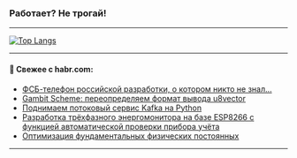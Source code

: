 ### Работает? Не трогай!

---
<!--
#### 🛠️ Technical stack:

![Java](https://img.shields.io/badge/Java-informational?logo=Oracle&style=flat&logoColor=white&color=FF4500)
![Kotlin](https://img.shields.io/badge/Kotlin-informational?logo=Kotlin&style=flat&logoColor=white&color=774D97)
![TS](https://img.shields.io/badge/TypeScript-informational?logo=typeScript&style=flat&logoColor=black&color=017acc)
![Python](https://img.shields.io/badge/Python-informational?logo=Python&style=flat&logoColor=black&color=ffdd54) <br>
![Spring](https://img.shields.io/badge/Spring-informational?logo=Spring&style=flat&logoColor=white&color=6DB33F) 
![SpringBoot](https://img.shields.io/badge/SpringBoot-informational?logo=SpringBoot&style=flat&logoColor=white&color=6DB33F)
![Nest](https://img.shields.io/badge/NestJS-informational?logo=NestJS&style=flat&logoColor=white&color=E0234E) 
![NodeJS](https://img.shields.io/badge/NodeJS-informational?logo=node.js&style=flat&logoColor=white&color=70A760)<br>
![PostgreSQL](https://img.shields.io/badge/PostgreSQL-informational?logo=PostgreSQL&style=flat&logoColor=white&color=DAA520)
![MongoDB](https://img.shields.io/badge/MongoDB-informational?logo=MongoDB&style=flat&logoColor=white&color=870000)
![Apache](https://img.shields.io/badge/Apache-informational?logo=apache&style=flat&logoColor=white&color=f74e28)

___ 
-->

<!--- #### 🛠️ : --->

[![Top Langs](https://github-readme-stats-82jvfl3w3-advtsettinggmailcoms-projects.vercel.app/api/top-langs/?username=zloylis&langs_count=10&hide_title=true&title_color=e6edf3&size_weight=0.5&count_weight=0.5&layout=compact&hide_progress=true&hide_border=true&theme=dracula)](https://github.com/zloylis)

<!---


####  :octocat:&nbsp;&nbsp; Статистика:

![GitHub stats](https://github-readme-stats-u2qms2cxw-advtsettinggmailcoms-projects.vercel.app/api?username=zloylis&show_icons=true&hide_border=true&theme=dracula&title_color=e6edf3&include_all_commits=true&count_private=true&hide_rank=false&hide_title=true&rank_icon=github)
-->
---

#### 💬 Свежее с habr.com:

<!-- BLOG-POST-LIST:START -->
- [ФСБ-телефон российской разработки, о котором никто не знал…](https://habr.com/ru/companies/timeweb/articles/878846/?utm_source=habrahabr&utm_medium=rss&utm_campaign=878846)
- [Gambit Scheme: переопределяем формат вывода u8vector](https://habr.com/ru/articles/880704/?utm_source=habrahabr&utm_medium=rss&utm_campaign=880704)
- [Поднимаем потоковый сервис Kafka на Python](https://habr.com/ru/articles/880700/?utm_source=habrahabr&utm_medium=rss&utm_campaign=880700)
- [Разработка трёхфазного энергомонитора на базе ESP8266 с функцией автоматической проверки прибора учёта](https://habr.com/ru/articles/880682/?utm_source=habrahabr&utm_medium=rss&utm_campaign=880682)
- [Оптимизация фундаментальных физических постоянных](https://habr.com/ru/articles/880676/?utm_source=habrahabr&utm_medium=rss&utm_campaign=880676)
<!-- BLOG-POST-LIST:END -->

---
